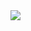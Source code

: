 <img referrerpolicy="no-referrer" src="https://cdn.nlark.com/yuque/0/2024/png/35376129/1708436001081-a2263b78-009e-49f9-87b0-2d14b93b9e57.png" />
